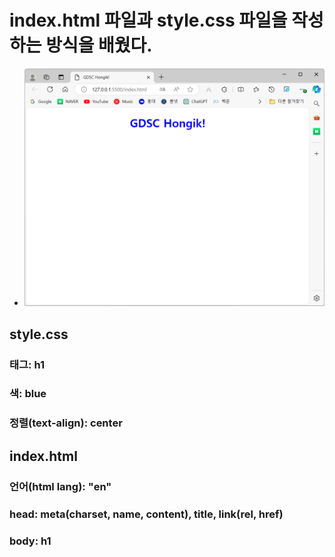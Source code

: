 # index.html 파일과 style.css 파일을 작성하는 방식을 배웠다.
- ![alt text](image.png)

## style.css
### 태그: h1
### 색: blue
### 정렬(text-align): center

## index.html
### 언어(html lang): "en"
### head: meta(charset, name, content), title, link(rel, href)
### body: h1